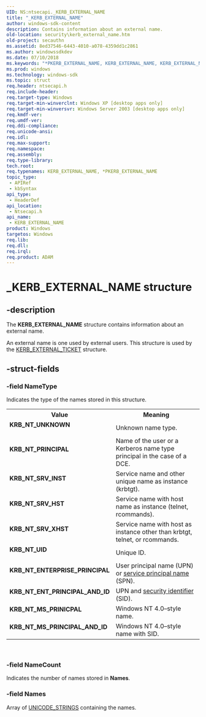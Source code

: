 ```yaml
---
UID: NS:ntsecapi._KERB_EXTERNAL_NAME
title: "_KERB_EXTERNAL_NAME"
author: windows-sdk-content
description: Contains information about an external name.
old-location: security\kerb_external_name.htm
old-project: secauthn
ms.assetid: 8ed37546-6443-4010-a078-4359dd1c2861
ms.author: windowssdkdev
ms.date: 07/10/2018
ms.keywords: "*PKERB_EXTERNAL_NAME, KERB_EXTERNAL_NAME, KERB_EXTERNAL_NAME structure [Security], KRB_NT_ENTERPRISE_PRINCIPAL, KRB_NT_ENT_PRINCIPAL_AND_ID, KRB_NT_MS_PRINCIPAL_AND_ID, KRB_NT_MS_PRINICPAL, KRB_NT_PRINCIPAL, KRB_NT_SRV_HST, KRB_NT_SRV_INST, KRB_NT_SRV_XHST, KRB_NT_UID, KRB_NT_UNKNOWN, PKERB_EXTERNAL_NAME, PKERB_EXTERNAL_NAME structure pointer [Security], _KERB_EXTERNAL_NAME, _lsa_kerb_external_name, ntsecapi/KERB_EXTERNAL_NAME, ntsecapi/PKERB_EXTERNAL_NAME, security.kerb_external_name"
ms.prod: windows
ms.technology: windows-sdk
ms.topic: struct
req.header: ntsecapi.h
req.include-header: 
req.target-type: Windows
req.target-min-winverclnt: Windows XP [desktop apps only]
req.target-min-winversvr: Windows Server 2003 [desktop apps only]
req.kmdf-ver: 
req.umdf-ver: 
req.ddi-compliance: 
req.unicode-ansi: 
req.idl: 
req.max-support: 
req.namespace: 
req.assembly: 
req.type-library: 
tech.root: 
req.typenames: KERB_EXTERNAL_NAME, *PKERB_EXTERNAL_NAME
topic_type:
 - APIRef
 - kbSyntax
api_type:
 - HeaderDef
api_location:
 - Ntsecapi.h
api_name:
 - KERB_EXTERNAL_NAME
product: Windows
targetos: Windows
req.lib: 
req.dll: 
req.irql: 
req.product: ADAM
---
```


# _KERB_EXTERNAL_NAME structure


## -description


The <b>KERB_EXTERNAL_NAME</b> structure contains information about an external name.

An external name is one used by external users. This structure is used by the 
<a href="https://msdn.microsoft.com/742e2795-ec74-4856-a680-7a1c233a2934">KERB_EXTERNAL_TICKET</a> structure.


## -struct-fields




### -field NameType

Indicates the type of the names stored in this structure.

<table>
<tr>
<th>Value</th>
<th>Meaning</th>
</tr>
<tr>
<td width="40%"><a id="KRB_NT_UNKNOWN"></a><a id="krb_nt_unknown"></a><dl>
<dt><b>KRB_NT_UNKNOWN</b></dt>
</dl>
</td>
<td width="60%">
Unknown name type.

</td>
</tr>
<tr>
<td width="40%"><a id="KRB_NT_PRINCIPAL"></a><a id="krb_nt_principal"></a><dl>
<dt><b>KRB_NT_PRINCIPAL</b></dt>
</dl>
</td>
<td width="60%">
Name of the user or a Kerberos name type principal in the case of a DCE.

</td>
</tr>
<tr>
<td width="40%"><a id="KRB_NT_SRV_INST"></a><a id="krb_nt_srv_inst"></a><dl>
<dt><b>KRB_NT_SRV_INST</b></dt>
</dl>
</td>
<td width="60%">
Service name and other unique name as instance (krbtgt).

</td>
</tr>
<tr>
<td width="40%"><a id="KRB_NT_SRV_HST"></a><a id="krb_nt_srv_hst"></a><dl>
<dt><b>KRB_NT_SRV_HST</b></dt>
</dl>
</td>
<td width="60%">
Service name with host name as instance (telnet, rcommands).

</td>
</tr>
<tr>
<td width="40%"><a id="KRB_NT_SRV_XHST"></a><a id="krb_nt_srv_xhst"></a><dl>
<dt><b>KRB_NT_SRV_XHST</b></dt>
</dl>
</td>
<td width="60%">
Service name with host as instance other than krbtgt, telnet, or rcommands.

</td>
</tr>
<tr>
<td width="40%"><a id="KRB_NT_UID"></a><a id="krb_nt_uid"></a><dl>
<dt><b>KRB_NT_UID</b></dt>
</dl>
</td>
<td width="60%">
Unique ID.

</td>
</tr>
<tr>
<td width="40%"><a id="KRB_NT_ENTERPRISE_PRINCIPAL"></a><a id="krb_nt_enterprise_principal"></a><dl>
<dt><b>KRB_NT_ENTERPRISE_PRINCIPAL</b></dt>
</dl>
</td>
<td width="60%">
User principal name (UPN) or <a href="https://msdn.microsoft.com/3e9d7672-2314-45c8-8178-5a0afcfd0c50">service principal name</a> (SPN).

</td>
</tr>
<tr>
<td width="40%"><a id="KRB_NT_ENT_PRINCIPAL_AND_ID"></a><a id="krb_nt_ent_principal_and_id"></a><dl>
<dt><b>KRB_NT_ENT_PRINCIPAL_AND_ID</b></dt>
</dl>
</td>
<td width="60%">
UPN and <a href="https://msdn.microsoft.com/3e9d7672-2314-45c8-8178-5a0afcfd0c50">security identifier</a> (SID).

</td>
</tr>
<tr>
<td width="40%"><a id="KRB_NT_MS_PRINICPAL"></a><a id="krb_nt_ms_prinicpal"></a><dl>
<dt><b>KRB_NT_MS_PRINICPAL</b></dt>
</dl>
</td>
<td width="60%">
Windows NT 4.0–style name.

</td>
</tr>
<tr>
<td width="40%"><a id="KRB_NT_MS_PRINCIPAL_AND_ID"></a><a id="krb_nt_ms_principal_and_id"></a><dl>
<dt><b>KRB_NT_MS_PRINCIPAL_AND_ID</b></dt>
</dl>
</td>
<td width="60%">
Windows NT 4.0–style name with SID.

</td>
</tr>
</table>
 


### -field NameCount

Indicates the number of names stored in <b>Names</b>.


### -field Names

Array of 
<a href="https://msdn.microsoft.com/4687d63a-4e58-4181-a48f-2724e5015e77">UNICODE_STRINGS</a> containing the names.

